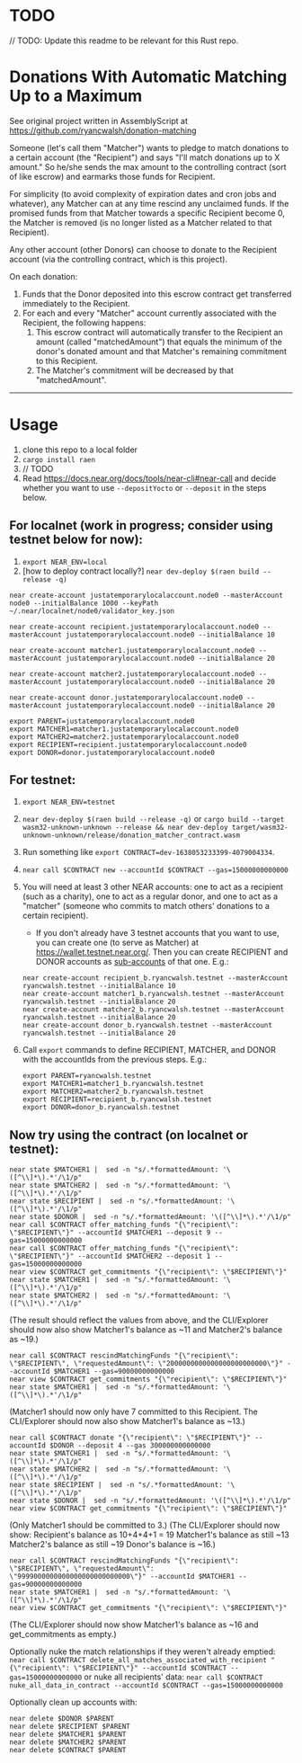 # TODO

// TODO: Update this readme to be relevant for this Rust repo.

# Donations With Automatic Matching Up to a Maximum

See original project written in AssemblyScript at https://github.com/ryancwalsh/donation-matching

Someone (let's call them "Matcher") wants to pledge to match donations to a certain account (the "Recipient") and says "I'll match donations up to X amount." So he/she sends the max amount to the controlling contract (sort of like escrow) and earmarks those funds for Recipient.

For simplicity (to avoid complexity of expiration dates and cron jobs and whatever), any Matcher can at any time rescind any unclaimed funds. If the promised funds from that Matcher towards a specific Recipient become 0, the Matcher is removed (is no longer listed as a Matcher related to that Recipient).

Any other account (other Donors) can choose to donate to the Recipient account (via the controlling contract, which is this project).

On each donation:

1. Funds that the Donor deposited into this escrow contract get transferred immediately to the Recipient.
1. For each and every "Matcher" account currently associated with the Recipient, the following happens:
   1. This escrow contract will automatically transfer to the Recipient an amount (called "matchedAmount") that equals the minimum of the donor's donated amount and that Matcher's remaining commitment to this Recipient.
   1. The Matcher's commitment will be decreased by that "matchedAmount".

---

# Usage

1. clone this repo to a local folder
1. `cargo install raen`
1. // TODO
1. Read https://docs.near.org/docs/tools/near-cli#near-call and decide whether you want to use `--depositYocto` or `--deposit` in the steps below.

## For localnet (work in progress; consider using testnet below for now):

1. `export NEAR_ENV=local`
1. [how to deploy contract locally?] `near dev-deploy $(raen build --release -q)`

```
near create-account justatemporarylocalaccount.node0 --masterAccount node0 --initialBalance 1000 --keyPath ~/.near/localnet/node0/validator_key.json

near create-account recipient.justatemporarylocalaccount.node0 --masterAccount justatemporarylocalaccount.node0 --initialBalance 10

near create-account matcher1.justatemporarylocalaccount.node0 --masterAccount justatemporarylocalaccount.node0 --initialBalance 20

near create-account matcher2.justatemporarylocalaccount.node0 --masterAccount justatemporarylocalaccount.node0 --initialBalance 20

near create-account donor.justatemporarylocalaccount.node0 --masterAccount justatemporarylocalaccount.node0 --initialBalance 20

export PARENT=justatemporarylocalaccount.node0
export MATCHER1=matcher1.justatemporarylocalaccount.node0
export MATCHER2=matcher2.justatemporarylocalaccount.node0
export RECIPIENT=recipient.justatemporarylocalaccount.node0
export DONOR=donor.justatemporarylocalaccount.node0
```

## For testnet:

1. `export NEAR_ENV=testnet`
1. `near dev-deploy $(raen build --release -q)` or `cargo build --target wasm32-unknown-unknown --release && near dev-deploy target/wasm32-unknown-unknown/release/donation_matcher_contract.wasm`
1. Run something like `export CONTRACT=dev-1638053233399-4079004334`.
1. `near call $CONTRACT new --accountId $CONTRACT --gas=15000000000000`
1. You will need at least 3 other NEAR accounts: one to act as a recipient (such as a charity), one to act as a regular donor, and one to act as a "matcher" (someone who commits to match others' donations to a certain recipient).

   - If you don't already have 3 testnet accounts that you want to use, you can create one (to serve as Matcher) at https://wallet.testnet.near.org/. Then you can create RECIPIENT and DONOR accounts as [sub-accounts](https://docs.near.org/docs/tools/near-cli#near-create-account) of that one. E.g.:

   ```
   near create-account recipient_b.ryancwalsh.testnet --masterAccount ryancwalsh.testnet --initialBalance 10
   near create-account matcher1_b.ryancwalsh.testnet --masterAccount ryancwalsh.testnet --initialBalance 20
   near create-account matcher2_b.ryancwalsh.testnet --masterAccount ryancwalsh.testnet --initialBalance 20
   near create-account donor_b.ryancwalsh.testnet --masterAccount ryancwalsh.testnet --initialBalance 20
   ```

1. Call `export` commands to define RECIPIENT, MATCHER, and DONOR with the accountIds from the previous steps. E.g.:

   ```
   export PARENT=ryancwalsh.testnet
   export MATCHER1=matcher1_b.ryancwalsh.testnet
   export MATCHER2=matcher2_b.ryancwalsh.testnet
   export RECIPIENT=recipient_b.ryancwalsh.testnet
   export DONOR=donor_b.ryancwalsh.testnet
   ```

## Now try using the contract (on localnet or testnet):

```
near state $MATCHER1 |  sed -n "s/.*formattedAmount: '\([^\\]*\).*'/\1/p"
near state $MATCHER2 |  sed -n "s/.*formattedAmount: '\([^\\]*\).*'/\1/p"
near state $RECIPIENT |  sed -n "s/.*formattedAmount: '\([^\\]*\).*'/\1/p"
near state $DONOR |  sed -n "s/.*formattedAmount: '\([^\\]*\).*'/\1/p"
near call $CONTRACT offer_matching_funds "{\"recipient\": \"$RECIPIENT\"}" --accountId $MATCHER1 --deposit 9 --gas=15000000000000
near call $CONTRACT offer_matching_funds "{\"recipient\": \"$RECIPIENT\"}" --accountId $MATCHER2 --deposit 1 --gas=15000000000000
near view $CONTRACT get_commitments "{\"recipient\": \"$RECIPIENT\"}"
near state $MATCHER1 |  sed -n "s/.*formattedAmount: '\([^\\]*\).*'/\1/p"
near state $MATCHER2 |  sed -n "s/.*formattedAmount: '\([^\\]*\).*'/\1/p"
```

(The result should reflect the values from above, and the CLI/Explorer should now also show Matcher1's balance as ~11 and Matcher2's balance as ~19.)

```
near call $CONTRACT rescindMatchingFunds "{\"recipient\": \"$RECIPIENT\", \"requestedAmount\": \"2000000000000000000000000\"}" --accountId $MATCHER1 --gas=90000000000000
near view $CONTRACT get_commitments "{\"recipient\": \"$RECIPIENT\"}"
near state $MATCHER1 |  sed -n "s/.*formattedAmount: '\([^\\]*\).*'/\1/p"
```

(Matcher1 should now only have 7 committed to this Recipient. The CLI/Explorer should now also show Matcher1's balance as ~13.)

```
near call $CONTRACT donate "{\"recipient\": \"$RECIPIENT\"}" --accountId $DONOR --deposit 4 --gas 300000000000000
near state $MATCHER1 |  sed -n "s/.*formattedAmount: '\([^\\]*\).*'/\1/p"
near state $MATCHER2 |  sed -n "s/.*formattedAmount: '\([^\\]*\).*'/\1/p"
near state $RECIPIENT |  sed -n "s/.*formattedAmount: '\([^\\]*\).*'/\1/p"
near state $DONOR |  sed -n "s/.*formattedAmount: '\([^\\]*\).*'/\1/p"
near view $CONTRACT get_commitments "{\"recipient\": \"$RECIPIENT\"}"
```

(Only Matcher1 should be committed to 3.)
(The CLI/Explorer should now show:
Recipient's balance as 10+4+4+1 = 19
Matcher1's balance as still ~13
Matcher2's balance as still ~19
Donor's balance is ~16.)

```
near call $CONTRACT rescindMatchingFunds "{\"recipient\": \"$RECIPIENT\", \"requestedAmount\": \"9999000000000000000000000000\"}" --accountId $MATCHER1 --gas=90000000000000
near state $MATCHER1 |  sed -n "s/.*formattedAmount: '\([^\\]*\).*'/\1/p"
near view $CONTRACT get_commitments "{\"recipient\": \"$RECIPIENT\"}"
```

(The CLI/Explorer should now show Matcher1's balance as ~16 and get_commitments as empty.)

Optionally nuke the match relationships if they weren't already emptied: `near call $CONTRACT delete_all_matches_associated_with_recipient "{\"recipient\": \"$RECIPIENT\"}" --accountId $CONTRACT --gas=15000000000000` or nuke all recipients' data: `near call $CONTRACT nuke_all_data_in_contract --accountId $CONTRACT --gas=15000000000000`

Optionally clean up accounts with:

```
near delete $DONOR $PARENT
near delete $RECIPIENT $PARENT
near delete $MATCHER1 $PARENT
near delete $MATCHER2 $PARENT
near delete $CONTRACT $PARENT
```
